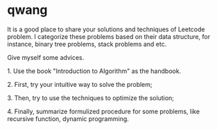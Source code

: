 # qwang

It is a good place to share your solutions and techniques of Leetcode problem. I categorize these problems based on their data structure,
for instance, binary tree problems, stack problems and etc. 

Give myself some advices.
<p> 1. Use the book "Introduction to Algorithm" as the handbook. 
<p>2. First, try your intuitive way to solve the problem;
<p>3. Then, try to use the techniques to optimize the solution;
<p>4. Finally, summarize formulized procedure for some problems, like recursive function, dynamic programming.
